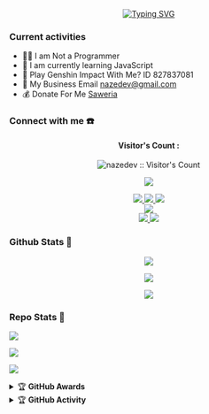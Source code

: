 <div align="center">
<a href="https://youtube.com/c/Nazedev">
    <img
        src="https://readme-typing-svg.herokuapp.com?font=ShadowsIntoLightsize=50&duration=5500&color=f70787&background=FF673200&center=true&vCenter=true&lines=Hello,+I+am+Nazedev;Welcome+to+my+GitHub+😊"
            alt="Typing SVG"
        />
    </a>
</p>
</div>

### Current activities 
- 👨‍💻 I am Not a Programmer
- 🌱 I am currently learning JavaScript
- 🎯 Play Genshin Impact With Me? ID 827837081
- 📧 My Business Email nazedev@gmail.com
- 💰 Donate For Me [Saweria](https://saweria.co/naze) 


### Connect with me ☎️
<h4 align="center">Visitor's Count :</h4>
<p align="center"><img src="https://profile-counter.glitch.me/{nazedev}/count.svg" alt="nazedev :: Visitor's Count" /></p>
<p align="center"><img src="https://count.getloli.com/get/@nazedev-github-readme?theme=rule34" /></p>
<p align="center">
  <a href="https://instagram.com/naze_dev"><img src="https://img.shields.io/badge/Instagram-E4405F?style=for-the-badge&logo=instagram&logoColor=white"/> 
  <a href="https://wa.me/message/NWL4BNB6JPN3H1"><img src="https://img.shields.io/badge/WhatsApp-25D366?style=for-the-badge&logo=whatsapp&logoColor=white" />
  <a href="https://t.me/nazedev"><img src="https://img.shields.io/badge/Telegram-%230088cc.svg?&style=for-the-badge&logo=telegram&logoColor=white" /> <br>
  <a href="https://youtube.com/c/Nazedev"><img src="https://img.shields.io/badge/YouTube-Naze -ff0000?style=for-the-badge&logo=youtube&logoColor=ff0000&link=https://youtube.com/@Nazedev" /><br>
  <a href="https://github.com/nazedev"><img src="https://img.shields.io/badge/-GitHub-black?style=flat-square&logo=github" /> 
  <a href="https://youtube.com/channel/UCl77jQD3nSFp__z1oRxm-fA"><img src="https://img.shields.io/youtube/channel/subscribers/UCl77jQD3nSFp__z1oRxm-fA?style=social" /> <br>
  <a name=nazedev&label=VIEWS&style=flat-square&color=orange" />
</p>

### Github Stats 🚀

<p align="center"><a href="https://github.com/nazedev"><img src="https://github-readme-stats.vercel.app/api?username=nazedev&show_icons=true&theme=chartreuse-dark"></a></p>
<p align="center"><a href="https://github.com/nazedev"><img src="https://streak-stats.demolab.com/?user=nasedev&theme=chartreuse-dark"></a></p>
<p align="center"><a href="https://github.com/nazedev"><img src="https://github-readme-stats.vercel.app/api/top-langs/?username=nazedev&theme=chartreuse-dark&layout=compact"></a></p> 

### Repo Stats 🔭
<p align=""><a href="https://github.com/nazedev/naze-md"><img src="https://github-readme-stats.vercel.app/api/pin/?username=nazedev&repo=naze-md&theme=chartreuse-dark"></a></p>
<p align=""><a href="https://github.com/nazedev/naze"><img src="https://github-readme-stats.vercel.app/api/pin/?username=nazedev&repo=naze&theme=chartreuse-dark"></a></p>
<p align=""><a href="https://github.com/nazedev/nazedev"><img src="https://github-readme-stats.vercel.app/api/pin/?username=nazedev&repo=nazedev&theme=chartreuse-dark"></a></p>

<details>
    <summary>&#127942 <b>GitHub Awards</b></summary><br/>

<p align="center"><a href="https://github.com/nazedev"><img src="https://github-profile-trophy.vercel.app/?username=nazedev"></a></p>

</details>
<details>
    <summary>&#127942 <b>GitHub Activity</b></summary><br/>

<p align="center"><a href="https://github.com/nazedev"><img src="https://metrics.lecoq.io/nazedev?template=classic&repositories.forks=true&languages=1&languages.colors=github&languages.threshold=0%25&config.timezone=Asia%2FJakarta"></a></p>

</details> 